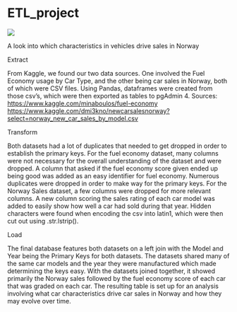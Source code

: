 # ETL_project

![](citi.gif)


A look into which characteristics in vehicles drive sales in Norway

Extract

From Kaggle, we found our two data sources.  One involved the Fuel Economy usage by Car Type, and the other being car sales in Norway, both of which were CSV files.  Using Pandas, dataframes were created from those csv’s, which were then exported as tables to pgAdmin 4. 
Sources: https://www.kaggle.com/minaboulos/fuel-economy
https://www.kaggle.com/dmi3kno/newcarsalesnorway?select=norway_new_car_sales_by_model.csv 

Transform

Both datasets had a lot of duplicates that needed to get dropped in order to  establish the primary keys.  For the fuel economy dataset, many columns were not necessary for the overall understanding of the dataset and were dropped.  A column that asked if the fuel economy score given ended up being good was added as an easy identifier for fuel economy.  Numerous duplicates were dropped in order to make way for the primary keys.  For the Norway Sales dataset, a few columns were dropped for more relevant columns.  A new column scoring the sales rating of each car model was added to easily show how well a car had sold during that year.  Hidden characters were found when encoding the csv into latin1, which were then cut out using .str.lstrip().  

Load

The final database features both datasets on a left join with the Model and Year being the Primary Keys for both datasets.  The datasets shared many of the same car models and the year they were manufactured which made determining the keys easy.   With the datasets joined together, it showed primarily the Norway sales followed by the fuel economy score of each car that was graded on each car.  The resulting table is set up for an analysis involving what car characteristics drive car sales in Norway and how they may evolve over time.  

